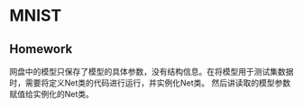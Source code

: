 # MNIST
## Homework
网盘中的模型只保存了模型的具体参数，没有结构信息。在将模型用于测试集数据时，需要将定义Net类的代码进行运行，并实例化Net类。
然后讲读取的模型参数赋值给实例化的Net类。
